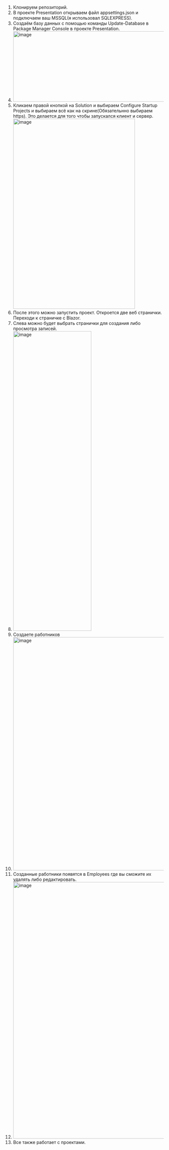 1. Клонируем репозиторий.
2. В проекте Presentation открываем файл appsettings.json и подключаем ваш MSSQL(я использовал SQLEXPRESS).
3. Создаём базу данных c помощью команды Update-Database в Package Manager Console в проекте Presentation.
4. <img width="1531" height="224" alt="image" src="https://github.com/user-attachments/assets/78a6cab5-a577-4d8f-ae16-e81ac6950162" />
5. Кликаем правой кнопкой на Solution и выбираем Configure Startup Projects и выбираем всё как на скрине(Обязательнно выбираем https). Это делается для того чтобы запускался клиент и сервер. <img width="388" height="605" alt="image" src="https://github.com/user-attachments/assets/e478e1d1-a0a9-4ca0-bd6f-b5d8c8a3f80d" />
7. После этого можно запустить проект. Откроется две веб странички. Переходи к страничке с Blazor.
8. Слева можно будет выбрать странички для создания либо просмотра записей.
9. <img width="249" height="953" alt="image" src="https://github.com/user-attachments/assets/2e2f59ed-aa3a-489d-a196-84e12e16d056" />
10. Создаете работников
11. <img width="1668" height="742" alt="image" src="https://github.com/user-attachments/assets/42fd7b2a-b81a-479d-9b94-850ce2270eec" />
12. Созданные работники появятся в Employees где вы сможите их удалять либо редактировать.
13. <img width="1663" height="816" alt="image" src="https://github.com/user-attachments/assets/ecb7bb6b-ae3f-49a7-b615-a590b9f7c8e1" />
14. Все также работает с проектами.
